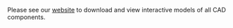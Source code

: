 Please see our [website](https://TheLittleEngineersThatCould.github.io/) to download and view interactive models of all CAD components.
